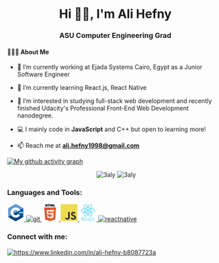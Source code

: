 <h1 align="center">Hi 👋🏽, I'm Ali Hefny</h1>
<h3 align="center">ASU Computer Engineering Grad</h3>


#### 👨🏻‍💻  About Me

- 🔭 I’m currently working at Ejada Systems Cairo, Egypt as a Junior Software Engineer

- 🌱  I’m currently learning React.js, React Native

- 👯 I’m interested in studying full-stack web development and recently finished Udacity's Professional Front-End Web Development nanodegree.

- 💻 I mainly code in **JavaScript** and C++ but open to learning more!

- 📫 Reach me at **ali.hefny1998@gmail.com**


[![My github activity graph](https://activity-graph.herokuapp.com/graph?username=3aly&theme=xcode)](https://git.io/3aly)

<p align="center">
  &nbsp;<img width="48%" src="https://github-readme-stats.vercel.app/api?username=3aly&show_icons=true&locale=en&theme=radical" alt="3aly" />
  <img src="https://github-readme-stats.vercel.app/api/top-langs?username=3aly&show_icons=true&locale=en&layout=compact&theme=radical" alt="3aly" />
</p>
<!-- <p align="center">
  &nbsp;<img width="48%" src="https://github-readme-stats.vercel.app/api?username=3aly&show_icons=true&locale=en&theme=radical" alt="3aly" />
  <img width="48%" src="https://github-readme-streak-stats.herokuapp.com/?user=3aly&theme=radical" alt="3aly" />
</p>

<p align="center"><img src="https://github-readme-stats.vercel.app/api/top-langs?username=3aly&show_icons=true&locale=en&layout=compact&theme=radical" alt="3aly" /></p> -->

<!-- [![Ali's wakatime stats](https://github-readme-stats.vercel.app/api/wakatime?username=3aly&theme=radical)](https://github.com/anuraghazra/github-readme-stats) -->





<h3 align="left">Languages and Tools:</h3>
<p align="left">  <a href="https://www.w3schools.com/cpp/" target="_blank"> <img src="https://raw.githubusercontent.com/devicons/devicon/master/icons/cplusplus/cplusplus-original.svg" alt="cplusplus" width="40" height="40"/> </a>  <a href="https://git-scm.com/" target="_blank"> <img src="https://www.vectorlogo.zone/logos/git-scm/git-scm-icon.svg" alt="git" width="40" height="40"/> </a> <a href="https://www.w3.org/html/" target="_blank"> <img src="https://raw.githubusercontent.com/devicons/devicon/master/icons/html5/html5-original-wordmark.svg" alt="html5" width="40" height="40"/> </a> <a href="https://developer.mozilla.org/en-US/docs/Web/JavaScript" target="_blank"> <img src="https://raw.githubusercontent.com/devicons/devicon/master/icons/javascript/javascript-original.svg" alt="javascript" width="40" height="40"/> </a>  <a href="https://reactjs.org/" target="_blank"> <img src="https://raw.githubusercontent.com/devicons/devicon/master/icons/react/react-original-wordmark.svg" alt="react" width="40" height="40"/> </a> <a href="https://reactnative.dev/" target="_blank"> <img src="https://reactnative.dev/img/header_logo.svg" alt="reactnative" width="40" height="40"/> </a>


<h3 align="left">Connect with me:</h3>
<p align="left">
<a href="https://www.linkedin.com/in/ali-hefny-b8087723a" target="blank"><img align="center" src="https://raw.githubusercontent.com/rahuldkjain/github-profile-readme-generator/master/src/images/icons/Social/linked-in-alt.svg" alt="https://www.linkedin.com/in/ali-hefny-b8087723a" height="30" width="40" /></a>
</p>
